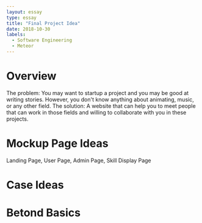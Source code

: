 ```yaml
---
layout: essay
type: essay
title: "Final Project Idea"
date: 2018-10-30
labels:
  - Software Engineering
  - Meteor
---
```


# Overview
The problem: You may want to startup a project and you may be good at writing stories. However, you don't know anything about animating, music, or any other field.
The solution: A website that can help you to meet people that can work in those fields and willing to collaborate with you in these projects.

# Mockup Page Ideas
Landing Page, User Page, Admin Page, Skill Display Page

# Case Ideas

# Betond Basics
